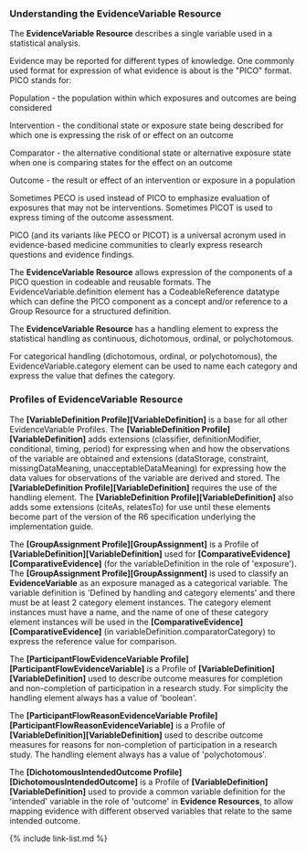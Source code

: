 ### Understanding the EvidenceVariable Resource

The <b>EvidenceVariable Resource</b> describes a single variable used in a statistical analysis.

Evidence may be reported for different types of knowledge. One commonly used format for expression of what evidence is about is the "PICO" format. PICO stands for:

Population - the population within which exposures and outcomes are being considered

Intervention - the conditional state or exposure state being described for which one is expressing the risk of or effect on an outcome

Comparator - the alternative conditional state or alternative exposure state when one is comparing states for the effect on an outcome

Outcome - the result or effect of an intervention or exposure in a population

Sometimes PECO is used instead of PICO to emphasize evaluation of exposures that may not be interventions. Sometimes PICOT is used to express timing of the outcome assessment.

PICO (and its variants like PECO or PICOT) is a universal acronym used in evidence-based medicine communities to clearly express research questions and evidence findings.

The <b>EvidenceVariable Resource</b> allows expression of the components of a PICO question in codeable and reusable formats. The EvidenceVariable.definition element has a CodeableReference datatype which can define the PICO component as a concept and/or reference to a Group Resource for a structured definition.

The <b>EvidenceVariable Resource</b> has a handling element to express the statistical handling as continuous, dichotomous, ordinal, or polychotomous.

For categorical handling (dichotomous, ordinal, or polychotomous), the EvidenceVariable.category element can be used to name each category and express the value that defines the category.

### Profiles of EvidenceVariable Resource

The **[VariableDefinition Profile][VariableDefinition]** is a base for all other EvidenceVariable Profiles. The **[VariableDefinition Profile][VariableDefinition]** adds extensions (classifier, definitionModifier, conditional, timing, period) for expressing when and how the observations of the variable are obtained and extensions (dataStorage, constraint, missingDataMeaning, unacceptableDataMeaning) for expressing how the data values for observations of the variable are derived and stored. The **[VariableDefinition Profile][VariableDefinition]** requires the use of the handling element. The **[VariableDefinition Profile][VariableDefinition]** also adds some extensions (citeAs, relatesTo) for use until these elements become part of the version of the R6 specification underlying the implementation guide.

The **[GroupAssignment Profile][GroupAssignment]** is a Profile of **[VariableDefinition][VariableDefinition]** used for **[ComparativeEvidence][ComparativeEvidence]** (for the variableDefinition in the role of 'exposure'). The **[GroupAssignment Profile][GroupAssignment]** is used to classify an <b>EvidenceVariable</b> as an exposure managed as a categorical variable. The variable definition is 'Defined by handling and category elements' and there must be at least 2 category element instances. The category element instances must have a name, and the name of one of these category element instances will be used in the **[ComparativeEvidence][ComparativeEvidence]** (in variableDefinition.comparatorCategory) to express the reference value for comparison.

The **[ParticipantFlowEvidenceVariable Profile][ParticipantFlowEvidenceVariable]** is a Profile of **[VariableDefinition][VariableDefinition]** used to describe outcome measures for completion and non-completion of participation in a research study. For simplicity the handling element always has a value of 'boolean'.

The **[ParticipantFlowReasonEvidenceVariable Profile][ParticipantFlowReasonEvidenceVariable]** is a Profile of **[VariableDefinition][VariableDefinition]** used to describe outcome measures for reasons for non-completion of participation in a research study. The handling element always has a value of 'polychotomous'.

The **[DichotomousIntendedOutcome Profile][DichotomousIntendedOutcome]** is a Profile of **[VariableDefinition][VariableDefinition]** used to provide a common variable definition for the 'intended' variable in the role of 'outcome' in <b>Evidence Resources</b>, to allow mapping evidence with different observed variables that relate to the same intended outcome.

{% include link-list.md %}
